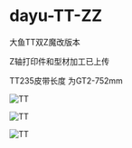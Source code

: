 # dayu-TT-ZZ

大鱼TT双Z魔改版本

Z轴打印件和型材加工已上传

TT235皮带长度 为GT2-752mm


![TT](https://github.com/thunder439/dayu-TT-ZZ/blob/main/photo/12.png)

![TT](https://github.com/thunder439/dayu-TT-ZZ/blob/main/photo/13.png)

![TT](https://github.com/thunder439/dayu-TT-ZZ/blob/main/photo/11.png)
